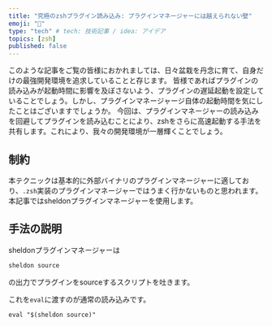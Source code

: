 ```yaml
---
title: "究極のzshプラグイン読み込み: プラグインマネージャーには越えられない壁"
emoji: "🤪"
type: "tech" # tech: 技術記事 / idea: アイデア
topics: [zsh]
published: false
---
```


このような記事をご覧の皆様におかれましては、日々盆栽を丹念に育て、自身だけの最強開発環境を追求していることと存じます。
皆様であればプラグインの読み込みが起動時間に影響を及ぼさないよう、プラグインの遅延起動を設定していることでしょう。しかし、プラグインマネージャージ自体の起動時間を気にしたことはございますでしょうか。
今回は、プラグインマネージャーの読み込みを回避してプラグインを読み込むことにより、zshをさらに高速起動する手法を共有します。これにより、我々の開発環境が一層輝くことでしょう。

## 制約
本テクニックは基本的に外部バイナリのプラグインマネージャーに適しており、`.zsh`実装のプラグインマネージャーではうまく行かないものと思われます。
本記事ではsheldonプラグインマネージャーを使用します。

## 手法の説明
sheldonプラグインマネージャーは
```zsh
sheldon source
```
の出力でプラグインをsourceするスクリプトを吐きます。

これを`eval`に渡すのが通常の読み込みです。
```
eval "$(sheldon source)"
```

